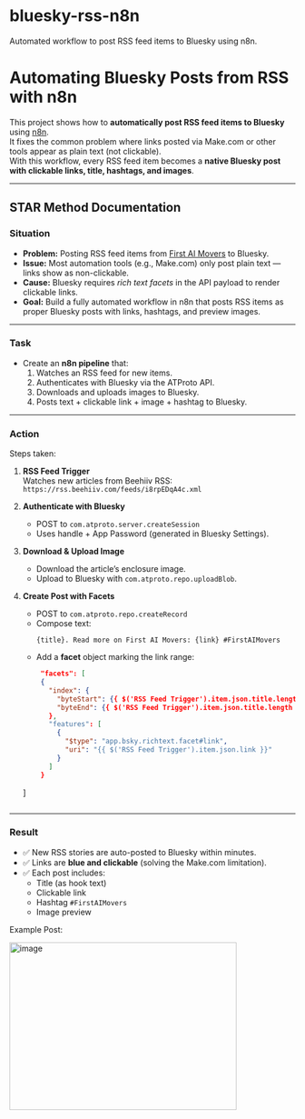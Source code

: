 # bluesky-rss-n8n
Automated workflow to post RSS feed items to Bluesky using n8n.


# Automating Bluesky Posts from RSS with n8n

This project shows how to **automatically post RSS feed items to Bluesky** using [n8n](https://n8n.io).  
It fixes the common problem where links posted via Make.com or other tools appear as plain text (not clickable).  
With this workflow, every RSS feed item becomes a **native Bluesky post with clickable links, title, hashtags, and images**.

---

## STAR Method Documentation

### **Situation**
- **Problem:** Posting RSS feed items from [First AI Movers](https://bsky.app/profile/firstaimovers.bsky.social) to Bluesky.  
- **Issue:** Most automation tools (e.g., Make.com) only post plain text — links show as non-clickable.  
- **Cause:** Bluesky requires *rich text facets* in the API payload to render clickable links.  
- **Goal:** Build a fully automated workflow in n8n that posts RSS items as proper Bluesky posts with links, hashtags, and preview images.

---

### **Task**
- Create an **n8n pipeline** that:
  1. Watches an RSS feed for new items.
  2. Authenticates with Bluesky via the ATProto API.
  3. Downloads and uploads images to Bluesky.
  4. Posts text + clickable link + image + hashtag to Bluesky.

---

### **Action**
Steps taken:
1. **RSS Feed Trigger**  
   Watches new articles from Beehiiv RSS:  
   `https://rss.beehiiv.com/feeds/i8rpEDqA4c.xml`

2. **Authenticate with Bluesky**  
   - POST to `com.atproto.server.createSession`
   - Uses handle + App Password (generated in Bluesky Settings).

3. **Download & Upload Image**  
   - Download the article’s enclosure image.
   - Upload to Bluesky with `com.atproto.repo.uploadBlob`.

4. **Create Post with Facets**  
   - POST to `com.atproto.repo.createRecord`
   - Compose text:  
     ```
     {title}. Read more on First AI Movers: {link} #FirstAIMovers
     ```
   - Add a **facet** object marking the link range:
     ```json
      "facets": [
      {
        "index": {
          "byteStart": {{ $('RSS Feed Trigger').item.json.title.length + '. Read more on First AI Movers: '.length }},
          "byteEnd": {{ $('RSS Feed Trigger').item.json.title.length + '. Read more on First AI Movers: '.length + $('RSS Feed Trigger').item.json.link.length }}
        },
        "features": [
          {
            "$type": "app.bsky.richtext.facet#link",
            "uri": "{{ $('RSS Feed Trigger').item.json.link }}"
          }
        ]
      }
    ]
     ```

---

### **Result**
- ✅ New RSS stories are auto-posted to Bluesky within minutes.  
- ✅ Links are **blue and clickable** (solving the Make.com limitation).  
- ✅ Each post includes:
  - Title (as hook text)  
  - Clickable link  
  - Hashtag `#FirstAIMovers`  
  - Image preview  

Example Post:

<img width="400" height="295" alt="image" src="https://github.com/user-attachments/assets/0ef67f7b-bc0c-470c-83cc-7ec3824620d2" />



